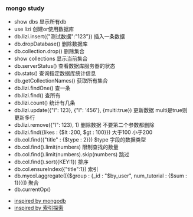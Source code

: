 ### mongo study

* show dbs 显示所有db
* use lizi 创建or使用数据库
* db.lizi.insert({"测试数据":"123"}) 插入一条数据
* db.dropDatabase() 删除数据库
* db.collection.drop() 删除集合
* show collections 显示当前集合
* db.serverStatus() 查看数据库服务器的状态
* db.stats() 查询指定数据库统计信息
* db.getCollectionNames() 获取所有集合
* db.lizi.findOne() 查一条
* db.lizi.find() 查所有
* db.lizi.count() 统计有几条
* db.lizi.update({"l": 123}, {"l": '456'}, {multi:true}) 更新数据 multi是true则更新多行
* db.lizi.remove({"l": 123}, 1) 删除数据 不要第二个参数都删除
* db.lizi.find({likes : {$lt :200, $gt : 100}}) 大于100 小于200
* db.col.find({"title" : {$type : 2}}) $type 字段的数据类型
* db.col.find().limit(numbers)  限制查找的数量
* db.col.find().limit(numbers).skip(numbers)  跳过
* db.col.find().sort({KEY:1})  排序
* db.col.ensureIndex({"title":1})  索引
* db.mycol.aggregate([{$group : {_id : "$by_user", num_tutorial : {$sum : 1}}}]) 聚合
* db.currentOp() 


 <!--* 需求: 删除`mongodb`某时间点之前的数据,数据量每天百万级别.-->


* [inspired by mongodb](http://www.runoob.com/mongodb/)
* [inspired by 索引探索](http://www.jianshu.com/p/3483918ce28c)











